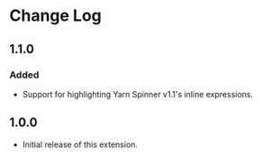 # Change Log

## 1.1.0

### Added

- Support for highlighting Yarn Spinner v1.1's inline expressions.

## 1.0.0

- Initial release of this extension.

